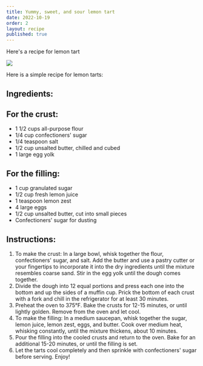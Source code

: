 ```yaml
---
title: Yummy, sweet, and sour lemon tart
date: 2022-10-19
order: 2
layout: recipe
published: true
---
```

H﻿ere's a recipe for lemon tart

![](../uploads/dall·e-2023-02-10-15.18.08-give-me-a-professional-photograph-for-a-lemon-tart-segment-for-a-dessert-cookbook.png)

Here is a simple recipe for lemon tarts:

## Ingredients:

## For the crust:

* 1 1/2 cups all-purpose flour
* 1/4 cup confectioners' sugar
* 1/4 teaspoon salt
* 1/2 cup unsalted butter, chilled and cubed
* 1 large egg yolk

## For the filling:

* 1 cup granulated sugar
* 1/2 cup fresh lemon juice
* 1 teaspoon lemon zest
* 4 large eggs
* 1/2 cup unsalted butter, cut into small pieces
* Confectioners' sugar for dusting

## Instructions:

1. To make the crust: In a large bowl, whisk together the flour, confectioners' sugar, and salt. Add the butter and use a pastry cutter or your fingertips to incorporate it into the dry ingredients until the mixture resembles coarse sand. Stir in the egg yolk until the dough comes together.
2. Divide the dough into 12 equal portions and press each one into the bottom and up the sides of a muffin cup. Prick the bottom of each crust with a fork and chill in the refrigerator for at least 30 minutes.
3. Preheat the oven to 375°F. Bake the crusts for 12-15 minutes, or until lightly golden. Remove from the oven and let cool.
4. To make the filling: In a medium saucepan, whisk together the sugar, lemon juice, lemon zest, eggs, and butter. Cook over medium heat, whisking constantly, until the mixture thickens, about 10 minutes.
5. Pour the filling into the cooled crusts and return to the oven. Bake for an additional 15-20 minutes, or until the filling is set.
6. Let the tarts cool completely and then sprinkle with confectioners' sugar before serving. Enjoy!